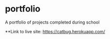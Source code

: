 # portfolio
A portfolio of projects completed during school

**Link to live site:
https://catbug.herokuapp.com/
